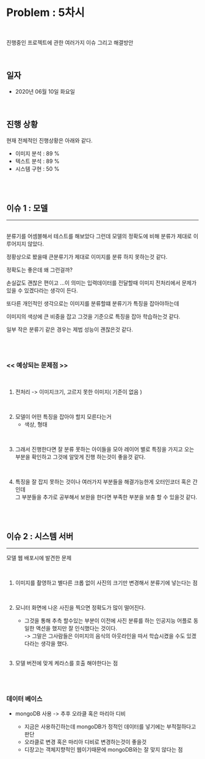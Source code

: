# Problem : 5차시 
<br>

진행중인 프로젝트에 관한 여러가지 이슈 그리고 해결방안

<br>

## 일자 

- 2020년 06월 10일 화요일 

<br>

## 진행 상황

현재 전체적인 진행상황은 아래와 같다. 

- 이미지 분석 : 89 % 
- 텍스트 분석 : 89 % 
- 시스템 구현 : 50 % 

<br>
<br>


## 이슈 1 : 모델 
---

<br>
분류기를 어셈블해서 테스트를 해보았다 그런데 모델의 정확도에 비해 분류가 제대로 이루어지지 않았다. 

정황상으로 봤을때 큰분류기가 제대로 이미지를 분류 하지 못하는것 같다. 

정확도는 좋은데 왜 그런걸까? 

손실값도 괜찮은 편이고 ...이 의미는 입력데이터를 전달할때 이미지 전처리에서 문제가 있을 수 있겠다라는 생각이 든다. 


또다른 개인적인 생각으로는 이미지를 분류할떄 분류기가 특징을 잡아야하는데 

이미지의 색상에 큰 비중을 잡고 그것을 기준으로 특징을 잡아 학습하는것 같다. 

일부 작은 분류기 같은 경우는 제법 성능이 괜찮은것 같다. 

<br>
<br>

### << 예상되는 문제점 >>
<br>

1. 전처리 -> 이미지크기, 고르지 못한 이미지( 기준이 없음 )
<br>

2. 모델이 어떤 특징을 잡아야 할지 모른다는거 
   - 색상, 형태
<br>

3. 그래서 진행한다면 잘 분류 못하는 아이들을 모아 레이어 별로 특징을 가지고 오는 부분을 확인하고 그것에 알맞게 진행 하는것이 좋을것 같다.
<br>

4. 특징을 잘 잡지 못하는 것이나 여러가지 부분들을 해결가능한게 오터인코더 혹은 간인데     
    그 부분들을 추가로 공부해서 보완을 한다면 부족한 부분을 보충 할 수 있을것 같다.

<br>
<br>

## 이슈 2 : 시스템 서버
---

모델 웹 배포시에 발견한 문제 

<br>

1. 이미지를 촬영하고 별다른 크롭 없이 사진의 크기만 변경해서 분류기에 넣는다는 점 
<br>

2. 모니터 화면에 나온 사진을 찍으면 정확도가 많이 떨어진다. 
    - 그것을 통해 추측 할수있는 부분이 이전에 사진 분류를 하는 인공지능 어플로 동일한 액션을 했지만 잘 인식했다는 것이다.      
    -> 그말은 그사람들은 이미지의 음식의 아웃라인을 따서 학습시켰을 수도 있겠다라는 생각을 했다. 
    <br>

3. 모델 버전에 맞게 케라스를 호출 해야한다는 점 
<br>
<br>

### 데이터 베이스 

- mongoDB 사용 -> 추후 오라클 혹은 마리아 디비

    - 지금은 사용하긴하는데 mongoDB가 정적인 데이터를 넣기에는 부적절하다고 판단
    - 오라클로 변경 혹은 마리아 디비로 변경하는것이 좋을것
    - 디장고는 객체지향적인 웹이기때문에 mongoDB와는 잘 맞지 않다는 점 

<br>
<br>